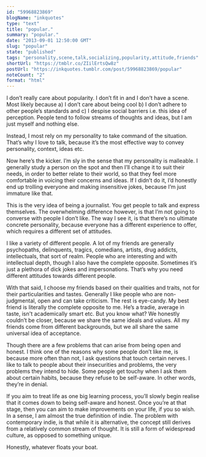```yaml
---
id: "59968823869"
blogName: "inkquotes"
type: "text"
title: "popular."
summary: "popular."
date: "2013-09-01 12:50:00 GMT"
slug: "popular"
state: "published"
tags: "personality,scene,talk,socializing,popularity,attitude,friends"
shortUrl: "https://tmblr.co/ZIilErtsQw8z"
postUrl: "https://inkquotes.tumblr.com/post/59968823869/popular"
noteCount: "2"
format: "html"
---
```


I don’t really care about popularity. I don’t fit in and I don’t have a scene. Most likely because a) I don’t care about being cool b) I don’t adhere to other people’s standards and c) I despise social barriers i.e. this idea of perception. People tend to follow streams of thoughts and ideas, but I am just myself and nothing else. 

Instead, I most rely on my personality to take command of the situation. That’s why I love to talk, because it’s the most effective way to convey personality, context, ideas etc. 

Now here’s the kicker. I’m sly in the sense that my personality is malleable. I generally study a person on the spot and then I’ll change it to suit their needs, in order to better relate to their world, so that they feel more comfortable in voicing their concerns and ideas. If I didn’t do it, I’d honestly end up trolling everyone and making insensitive jokes, because I’m just immature like that. 

This is the very idea of being a journalist. You get people to talk and express themselves. The overwhelming difference however, is that I’m not going to converse with people I don’t like. The way I see it, is that there’s no ultimate concrete personality, because everyone has a different experience to offer, which requires a different set of attitudes. 

I like a variety of different people. A lot of my friends are generally psychopaths, delinquents, tragics, comedians, artists, drug addicts, intellectuals, that sort of realm. People who are interesting and with intellectual depth, though I also have the complete opposite. Sometimes it’s just a plethora of dick jokes and impersonations. That’s why you need different attitudes towards different people. 

With that said, I choose my friends based on their qualities and traits, not for their particularities and tastes. Generally I like people who are non-judgmental, open and can take criticism. The rest is eye-candy. My best friend is literally the complete opposite to me. He’s a tradie, average in taste, isn't academically smart etc. But you know what? We honestly couldn’t be closer, because we share the same ideals and values. All my friends come from different backgrounds, but we all share the same universal idea of acceptance.

Though there are a few problems that can arise from being open and honest. I think one of the reasons why some people don’t like me, is because more often than not, I ask questions that touch certain nerves. I like to talk to people about their insecurities and problems, the very problems they intend to hide. Some people get touchy when I ask them about certain habits, because they refuse to be self-aware. In other words, they’re in denial. 

If you aim to treat life as one big learning process, you’ll slowly begin realise that it comes down to being self-aware and honest. Once you’re at that stage, then you can aim to make improvements on your life, if you so wish. In a sense, I am almost the true definition of indie. The problem with contemporary indie, is that while it is alternative, the concept still derives from a relatively common stream of thought. It is still a form of widespread culture, as opposed to something unique. 

Honestly, whatever floats your boat.